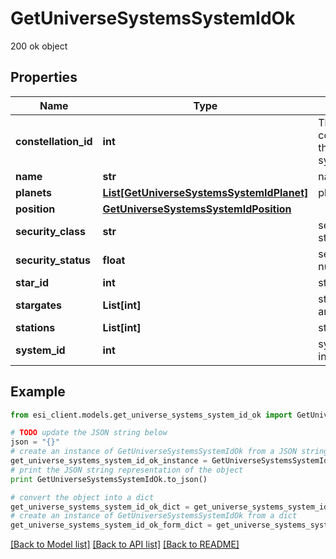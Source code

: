 # GetUniverseSystemsSystemIdOk

200 ok object

## Properties

Name | Type | Description | Notes
------------ | ------------- | ------------- | -------------
**constellation_id** | **int** | The constellation this solar system is in | 
**name** | **str** | name string | 
**planets** | [**List[GetUniverseSystemsSystemIdPlanet]**](GetUniverseSystemsSystemIdPlanet.md) | planets array | [optional] 
**position** | [**GetUniverseSystemsSystemIdPosition**](GetUniverseSystemsSystemIdPosition.md) |  | 
**security_class** | **str** | security_class string | [optional] 
**security_status** | **float** | security_status number | 
**star_id** | **int** | star_id integer | [optional] 
**stargates** | **List[int]** | stargates array | [optional] 
**stations** | **List[int]** | stations array | [optional] 
**system_id** | **int** | system_id integer | 

## Example

```python
from esi_client.models.get_universe_systems_system_id_ok import GetUniverseSystemsSystemIdOk

# TODO update the JSON string below
json = "{}"
# create an instance of GetUniverseSystemsSystemIdOk from a JSON string
get_universe_systems_system_id_ok_instance = GetUniverseSystemsSystemIdOk.from_json(json)
# print the JSON string representation of the object
print GetUniverseSystemsSystemIdOk.to_json()

# convert the object into a dict
get_universe_systems_system_id_ok_dict = get_universe_systems_system_id_ok_instance.to_dict()
# create an instance of GetUniverseSystemsSystemIdOk from a dict
get_universe_systems_system_id_ok_form_dict = get_universe_systems_system_id_ok.from_dict(get_universe_systems_system_id_ok_dict)
```
[[Back to Model list]](../README.md#documentation-for-models) [[Back to API list]](../README.md#documentation-for-api-endpoints) [[Back to README]](../README.md)


